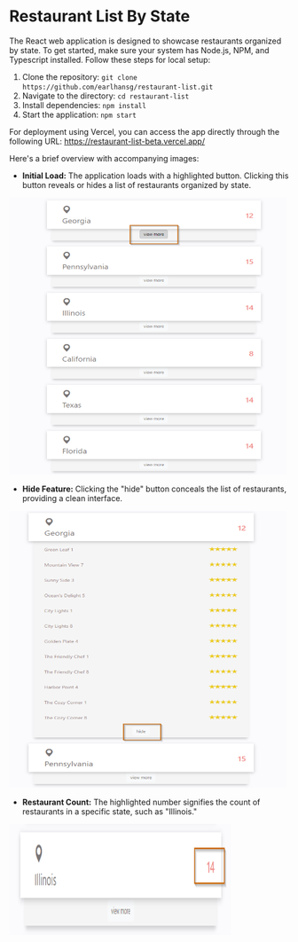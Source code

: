 # Restaurant List By State

The React web application is designed to showcase restaurants organized by state. To get started, make sure your system has Node.js, NPM, and Typescript installed. Follow these steps for local setup:

1. Clone the repository: `git clone https://github.com/earlhansg/restaurant-list.git`
2. Navigate to the directory: `cd restaurant-list`
3. Install dependencies: `npm install`
4. Start the application: `npm start`

For deployment using Vercel, you can access the app directly through the following URL: https://restaurant-list-beta.vercel.app/

Here's a brief overview with accompanying images:

- **Initial Load:** The application loads with a highlighted button. Clicking this button reveals or hides a list of restaurants organized by state.
<img src="https://github.com/earlhansg/restaurant-list/blob/main/images/image-1.png" style=" width:500px ; height:500px ">

- **Hide Feature:** Clicking the "hide" button conceals the list of restaurants, providing a clean interface.
<img src="https://github.com/earlhansg/restaurant-list/blob/main/images/image-2.png" style=" width:500px ; height:500px ">

- **Restaurant Count:** The highlighted number signifies the count of restaurants in a specific state, such as "Illinois."
<img src="https://github.com/earlhansg/restaurant-list/blob/main/images/image-3.png" style=" width:400px ; height:200px ">
